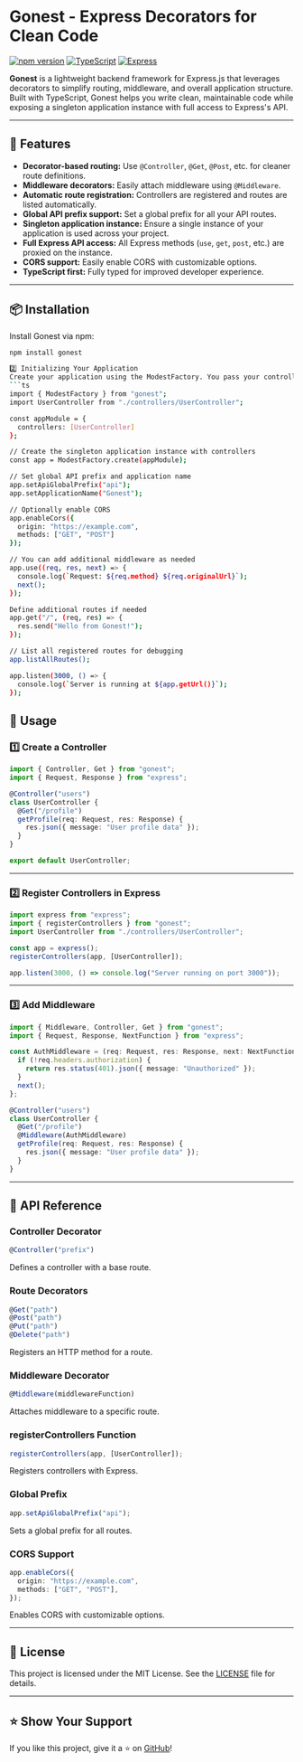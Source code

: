 # Gonest - Express Decorators for Clean Code

[![npm version](https://img.shields.io/npm/v/gonest.svg)](https://www.npmjs.com/package/gonest)
[![TypeScript](https://img.shields.io/badge/lang-TypeScript-blue.svg)](https://www.typescriptlang.org/)
[![Express](https://img.shields.io/badge/framework-Express-green.svg)](https://expressjs.com/)

**Gonest** is a lightweight backend framework for Express.js that leverages decorators to simplify routing, middleware, and overall application structure. Built with TypeScript, Gonest helps you write clean, maintainable code while exposing a singleton application instance with full access to Express's API.

---

## 🚀 Features

- **Decorator-based routing:** Use `@Controller`, `@Get`, `@Post`, etc. for cleaner route definitions.
- **Middleware decorators:** Easily attach middleware using `@Middleware`.
- **Automatic route registration:** Controllers are registered and routes are listed automatically.
- **Global API prefix support:** Set a global prefix for all your API routes.
- **Singleton application instance:** Ensure a single instance of your application is used across your project.
- **Full Express API access:** All Express methods (`use`, `get`, `post`, etc.) are proxied on the instance.
- **CORS support:** Easily enable CORS with customizable options.
- **TypeScript first:** Fully typed for improved developer experience.

---

## 📦 Installation

Install Gonest via npm:

```sh
npm install gonest

2️⃣ Initializing Your Application
Create your application using the ModestFactory. You pass your controllers to the factory, and then configure the application:
```ts
import { ModestFactory } from "gonest";
import UserController from "./controllers/UserController";

const appModule = {
  controllers: [UserController]
};

// Create the singleton application instance with controllers
const app = ModestFactory.create(appModule);

// Set global API prefix and application name
app.setApiGlobalPrefix("api");
app.setApplicationName("Gonest");

// Optionally enable CORS
app.enableCors({
  origin: "https://example.com",
  methods: ["GET", "POST"]
});

// You can add additional middleware as needed
app.use((req, res, next) => {
  console.log(`Request: ${req.method} ${req.originalUrl}`);
  next();
});

Define additional routes if needed
app.get("/", (req, res) => {
  res.send("Hello from Gonest!");
});

// List all registered routes for debugging
app.listAllRoutes();

app.listen(3000, () => {
  console.log(`Server is running at ${app.getUrl()}`);
});
```

## 📖 Usage

### 1️⃣ Create a Controller

```ts
import { Controller, Get } from "gonest";
import { Request, Response } from "express";

@Controller("users")
class UserController {
  @Get("/profile")
  getProfile(req: Request, res: Response) {
    res.json({ message: "User profile data" });
  }
}

export default UserController;
```

---

### 2️⃣ Register Controllers in Express

```ts
import express from "express";
import { registerControllers } from "gonest";
import UserController from "./controllers/UserController";

const app = express();
registerControllers(app, [UserController]);

app.listen(3000, () => console.log("Server running on port 3000"));
```

---

### 3️⃣ Add Middleware

```ts
import { Middleware, Controller, Get } from "gonest";
import { Request, Response, NextFunction } from "express";

const AuthMiddleware = (req: Request, res: Response, next: NextFunction) => {
  if (!req.headers.authorization) {
    return res.status(401).json({ message: "Unauthorized" });
  }
  next();
};

@Controller("users")
class UserController {
  @Get("/profile")
  @Middleware(AuthMiddleware)
  getProfile(req: Request, res: Response) {
    res.json({ message: "User profile data" });
  }
}
```

---

## 📌 API Reference

### **Controller Decorator**

```ts
@Controller("prefix")
```

Defines a controller with a base route.

### **Route Decorators**

```ts
@Get("path")
@Post("path")
@Put("path")
@Delete("path")
```

Registers an HTTP method for a route.

### **Middleware Decorator**

```ts
@Middleware(middlewareFunction)
```

Attaches middleware to a specific route.

### **registerControllers Function**

```ts
registerControllers(app, [UserController]);
```

Registers controllers with Express.

### **Global Prefix**

```ts
app.setApiGlobalPrefix("api");
```

Sets a global prefix for all routes.

### **CORS Support**

```ts
app.enableCors({
  origin: "https://example.com",
  methods: ["GET", "POST"],
});
```

Enables CORS with customizable options.

---

## 📜 License

This project is licensed under the MIT License. See the [LICENSE](LICENSE) file for details.

---

## ⭐ Show Your Support

If you like this project, give it a ⭐ on [GitHub](https://github.com/your-username/gonest)!